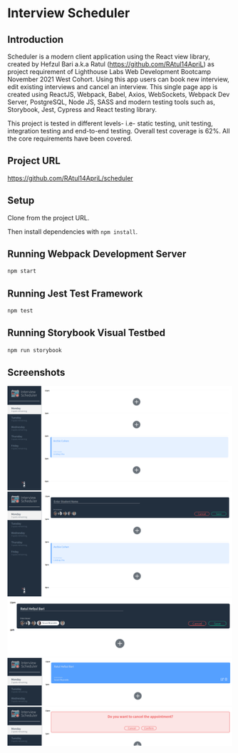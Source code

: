 # Interview Scheduler

## Introduction
Scheduler is a modern client application using the React view library, created by Hefzul Bari a.k.a Ratul (https://github.com/RAtul14ApriL) as project requirement of Lighthouse Labs Web Development Bootcamp November 2021 West Cohort. Using this app users can book new interview, edit existing interviews and cancel an interview. This single page app is created using ReactJS, Webpack, Babel, Axios, WebSockets, Webpack Dev Server, PostgreSQL, Node JS, SASS and modern testing tools such as, Storybook, Jest, Cypress and React testing library.

This project is tested in different levels- i.e- static testing, unit testing, integration testing and end-to-end testing. Overall test coverage is 62%. All the core requirements have been covered.

## Project URL
https://github.com/RAtul14ApriL/scheduler

## Setup

Clone from the project URL.

Then install dependencies with `npm install`.

## Running Webpack Development Server

```sh
npm start
```

## Running Jest Test Framework

```sh
npm test
```

## Running Storybook Visual Testbed

```sh
npm run storybook
```
## Screenshots
!["Default page"](https://github.com/RAtul14ApriL/scheduler/blob/master/screenshots/default.png)
!["Booking_Interview"](https://github.com/RAtul14ApriL/scheduler/blob/master/screenshots/booking_interview.png)
!["Filling up Interview Form"](https://github.com/RAtul14ApriL/scheduler/blob/master/screenshots/write_name_n_select_interviewer.png)
!["Displaying Interview"](https://github.com/RAtul14ApriL/scheduler/blob/master/screenshots/displaying_interview.png)
!["Confirmation before deleting"](https://github.com/RAtul14ApriL/scheduler/blob/master/screenshots/confirmation_before_delete.png)